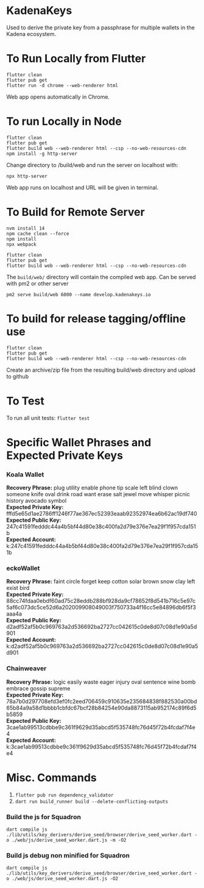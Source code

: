 # KadenaKeys

Used to derive the private key from a passphrase for multiple wallets in the Kadena ecosystem.

# To Run Locally from Flutter

```
flutter clean
flutter pub get
flutter run -d chrome --web-renderer html
```
Web app opens automatically in Chrome.

# To run Locally in Node

```
flutter clean
flutter pub get
flutter build web --web-renderer html --csp --no-web-resources-cdn
npm install -g http-server
```
Change directory to /build/web and run the server on localhost with:
```
npx http-server
```

Web app runs on localhost and URL will be given in terminal.

# To Build for Remote Server

```
nvm install 14
npm cache clean --force
npm install
npx webpack

flutter clean
flutter pub get
flutter build web --web-renderer html --csp --no-web-resources-cdn
```

The `build/web/` directory will contain the compiled web app. Can be served with pm2 or other server

```
pm2 serve build/web 6000 --name develop.kadenakeys.io
```

# To build for release tagging/offline use

```
flutter clean
flutter pub get
flutter build web --web-renderer html --csp --no-web-resources-cdn
```

Create an archive/zip file from the resulting build/web directory and upload to github

# To Test

To run all unit tests:
`flutter test`

# Specific Wallet Phrases and Expected Private Keys

### Koala Wallet

**Recovery Phrase:** plug utility enable phone tip scale left blind clown someone knife oval drink road want erase salt jewel move whisper picnic history avocado symbol  
**Expected Private Key:** fffd5e65d1ae2786ff1246f77ae367ec52393eaab92352974ea6b62ac19df740  
**Expected Public Key:** 247c41591fedddc44a4b5bf44d80e38c400fa2d79e376e7ea29f1f957cda151b  
**Expected Account:** k:247c41591fedddc44a4b5bf44d80e38c400fa2d79e376e7ea29f1f957cda151b  

### eckoWallet

**Recovery Phrase:** faint circle forget keep cotton solar brown snow clay left exist bird  
**Expected Private Key:** 88cc74fdaa0ebdf60ad75c28eddb288bf928da9cf78652f8d541b716c5e97c5af6c073dc5ce52d6a202009908049003f750733a4f16cc5e84896db6f5f3aaa4a  
**Expected Public Key:** d2adf52af5b0c969763a2d536692ba2727cc042615c0de8d07c08d1e90a5d901  
**Expected Account:** k:d2adf52af5b0c969763a2d536692ba2727cc042615c0de8d07c08d1e90a5d901  

### Chainweaver

**Recovery Phrase:** logic easily waste eager injury oval sentence wine bomb embrace gossip supreme  
**Expected Private Key:** 78a7b0d297708efd3ef0fc2eed706459c910635e235684838f882530a00bd65b84a9a58d1bbbb1cbfdc67bcf28b84254e90da8873115ab952174c89f6d5b5859  
**Expected Public Key:** 3cae1ab99513cdbbe9c361f9629d35abcd5f535748fc76d45f72b4fcdaf7f4e4  
**Expected Account:** k:3cae1ab99513cdbbe9c361f9629d35abcd5f535748fc76d45f72b4fcdaf7f4e4

# Misc. Commands

1. `flutter pub run dependency_validator`
2. `dart run build_runner build --delete-conflicting-outputs`

### Build the js for Squadron

`dart compile js ./lib/utils/key_derivers/derive_seed/browser/derive_seed_worker.dart -o ./web/js/derive_seed_worker.dart.js -m -O2`

### Build js debug non minified for Squadron

`dart compile js ./lib/utils/key_derivers/derive_seed/browser/derive_seed_worker.dart -o ./web/js/derive_seed_worker.dart.js -O2`
